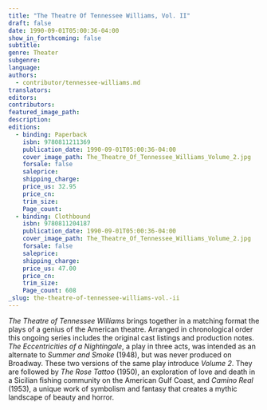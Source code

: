 ```yaml
---
title: "The Theatre Of Tennessee Williams, Vol. II"
draft: false
date: 1990-09-01T05:00:36-04:00
show_in_forthcoming: false
subtitle:
genre: Theater
subgenre:
language:
authors:
  - contributor/tennessee-williams.md
translators:
editors:
contributors:
featured_image_path:
description:
editions:
  - binding: Paperback
    isbn: 9780811211369
    publication_date: 1990-09-01T05:00:36-04:00
    cover_image_path: The_Theatre_Of_Tennessee_Williams_Volume_2.jpg
    forsale: false
    saleprice:
    shipping_charge:
    price_us: 32.95
    price_cn:
    trim_size:
    Page_count:
  - binding: Clothbound
    isbn: 9780811204187
    publication_date: 1990-09-01T05:00:36-04:00
    cover_image_path: The_Theatre_Of_Tennessee_Williams_Volume_2.jpg
    forsale: false
    saleprice:
    shipping_charge:
    price_us: 47.00
    price_cn:
    trim_size:
    Page_count: 608
_slug: the-theatre-of-tennessee-williams-vol.-ii
---
```


_The Theatre of Tennessee Williams_ brings together in a matching format the plays of a genius of the American theatre. Arranged in chronological order this ongoing series includes the original cast listings and production notes. _The Eccentricities of a Nightingale_, a play in three acts, was intended as an alternate to _Summer and Smoke_ (1948), but was never produced on Broadway. These two versions of the same play introduce _Volume 2_. They are followed by _The Rose Tattoo_ (1950), an exploration of love and death in a Sicilian fishing community on the American Gulf Coast, and _Camino Real_ (1953), a unique work of symbolism and fantasy that creates a mythic landscape of beauty and horror.

